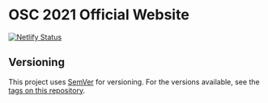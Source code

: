# OSC 2021 Official Website

[![Netlify Status](https://api.netlify.com/api/v1/badges/dce642d4-f269-4b1f-a0c4-c3d8d52d8abd/deploy-status)](https://app.netlify.com/sites/osctest/deploys)

## Versioning

This project uses [SemVer](http://semver.org/) for versioning. For the versions available, see the [tags on this repository](https://github.com/Open-Source-Community-VIT-AP/osc-website/tags).

<br />
